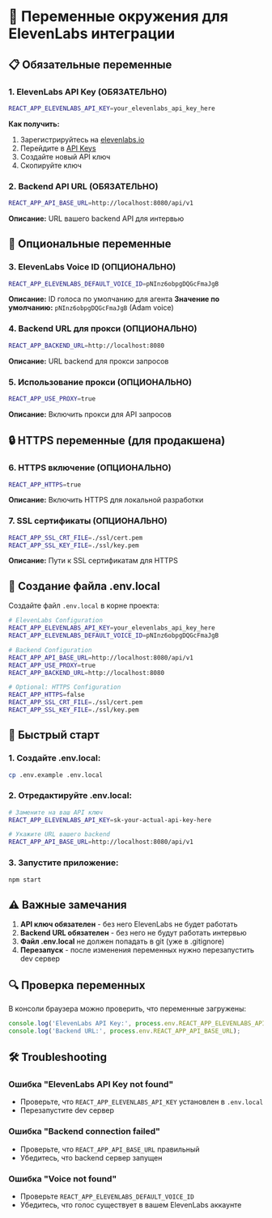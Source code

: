 # 🔧 Переменные окружения для ElevenLabs интеграции

## 📋 Обязательные переменные

### 1. **ElevenLabs API Key** (ОБЯЗАТЕЛЬНО)
```bash
REACT_APP_ELEVENLABS_API_KEY=your_elevenlabs_api_key_here
```
**Как получить:**
1. Зарегистрируйтесь на [elevenlabs.io](https://elevenlabs.io)
2. Перейдите в [API Keys](https://elevenlabs.io/app/api-keys)
3. Создайте новый API ключ
4. Скопируйте ключ

### 2. **Backend API URL** (ОБЯЗАТЕЛЬНО)
```bash
REACT_APP_API_BASE_URL=http://localhost:8080/api/v1
```
**Описание:** URL вашего backend API для интервью

## 🔧 Опциональные переменные

### 3. **ElevenLabs Voice ID** (ОПЦИОНАЛЬНО)
```bash
REACT_APP_ELEVENLABS_DEFAULT_VOICE_ID=pNInz6obpgDQGcFmaJgB
```
**Описание:** ID голоса по умолчанию для агента
**Значение по умолчанию:** `pNInz6obpgDQGcFmaJgB` (Adam voice)

### 4. **Backend URL для прокси** (ОПЦИОНАЛЬНО)
```bash
REACT_APP_BACKEND_URL=http://localhost:8080
```
**Описание:** URL backend для прокси запросов

### 5. **Использование прокси** (ОПЦИОНАЛЬНО)
```bash
REACT_APP_USE_PROXY=true
```
**Описание:** Включить прокси для API запросов

## 🔒 HTTPS переменные (для продакшена)

### 6. **HTTPS включение** (ОПЦИОНАЛЬНО)
```bash
REACT_APP_HTTPS=true
```
**Описание:** Включить HTTPS для локальной разработки

### 7. **SSL сертификаты** (ОПЦИОНАЛЬНО)
```bash
REACT_APP_SSL_CRT_FILE=./ssl/cert.pem
REACT_APP_SSL_KEY_FILE=./ssl/key.pem
```
**Описание:** Пути к SSL сертификатам для HTTPS

## 📁 Создание файла .env.local

Создайте файл `.env.local` в корне проекта:

```bash
# ElevenLabs Configuration
REACT_APP_ELEVENLABS_API_KEY=your_elevenlabs_api_key_here
REACT_APP_ELEVENLABS_DEFAULT_VOICE_ID=pNInz6obpgDQGcFmaJgB

# Backend Configuration
REACT_APP_API_BASE_URL=http://localhost:8080/api/v1
REACT_APP_USE_PROXY=true
REACT_APP_BACKEND_URL=http://localhost:8080

# Optional: HTTPS Configuration
REACT_APP_HTTPS=false
REACT_APP_SSL_CRT_FILE=./ssl/cert.pem
REACT_APP_SSL_KEY_FILE=./ssl/key.pem
```

## 🚀 Быстрый старт

### 1. Создайте .env.local:
```bash
cp .env.example .env.local
```

### 2. Отредактируйте .env.local:
```bash
# Замените на ваш API ключ
REACT_APP_ELEVENLABS_API_KEY=sk-your-actual-api-key-here

# Укажите URL вашего backend
REACT_APP_API_BASE_URL=http://localhost:8080/api/v1
```

### 3. Запустите приложение:
```bash
npm start
```

## ⚠️ Важные замечания

1. **API ключ обязателен** - без него ElevenLabs не будет работать
2. **Backend URL обязателен** - без него не будут работать интервью
3. **Файл .env.local** не должен попадать в git (уже в .gitignore)
4. **Перезапуск** - после изменения переменных нужно перезапустить dev сервер

## 🔍 Проверка переменных

В консоли браузера можно проверить, что переменные загружены:

```javascript
console.log('ElevenLabs API Key:', process.env.REACT_APP_ELEVENLABS_API_KEY);
console.log('Backend URL:', process.env.REACT_APP_API_BASE_URL);
```

## 🛠️ Troubleshooting

### Ошибка "ElevenLabs API Key not found"
- Проверьте, что `REACT_APP_ELEVENLABS_API_KEY` установлен в `.env.local`
- Перезапустите dev сервер

### Ошибка "Backend connection failed"
- Проверьте, что `REACT_APP_API_BASE_URL` правильный
- Убедитесь, что backend сервер запущен

### Ошибка "Voice not found"
- Проверьте `REACT_APP_ELEVENLABS_DEFAULT_VOICE_ID`
- Убедитесь, что голос существует в вашем ElevenLabs аккаунте 